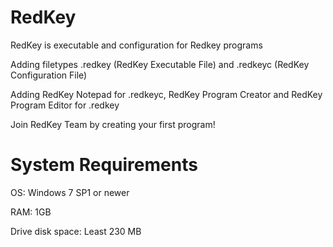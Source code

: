 # RedKey
RedKey is executable and configuration for Redkey programs

Adding filetypes .redkey (RedKey Executable File) and .redkeyc (RedKey Configuration File)

Adding RedKey Notepad for .redkeyc, RedKey Program Creator and RedKey Program Editor for .redkey

Join RedKey Team by creating your first program!
# System Requirements
OS: Windows 7 SP1 or newer

RAM: 1GB

Drive disk space: Least 230 MB

